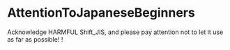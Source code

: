 # AttentionToJapaneseBeginners
Acknowledge HARMFUL Shift_JIS, and please pay attention not to let it use as far as possible! !
